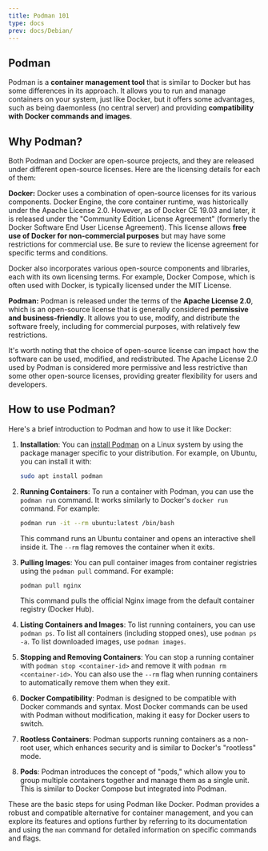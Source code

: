 ```yaml
---
title: Podman 101
type: docs
prev: docs/Debian/
---
```


## Podman

Podman is a **container management tool** that is similar to Docker but has some differences in its approach. It allows you to run and manage containers on your system, just like Docker, but it offers some advantages, such as being daemonless (no central server) and providing **compatibility with Docker commands and images**. 

## Why Podman?

Both Podman and Docker are open-source projects, and they are released under different open-source licenses. Here are the licensing details for each of them:

**Docker:**
Docker uses a combination of open-source licenses for its various components. Docker Engine, the core container runtime, was historically under the Apache License 2.0. However, as of Docker CE 19.03 and later, it is released under the "Community Edition License Agreement" (formerly the Docker Software End User License Agreement). This license allows **free use of Docker for non-commercial purposes** but may have some restrictions for commercial use. Be sure to review the license agreement for specific terms and conditions.

Docker also incorporates various open-source components and libraries, each with its own licensing terms. For example, Docker Compose, which is often used with Docker, is typically licensed under the MIT License.

**Podman:**
Podman is released under the terms of the **Apache License 2.0**, which is an open-source license that is generally considered **permissive and business-friendly**. It allows you to use, modify, and distribute the software freely, including for commercial purposes, with relatively few restrictions.

It's worth noting that the choice of open-source license can impact how the software can be used, modified, and redistributed. The Apache License 2.0 used by Podman is considered more permissive and less restrictive than some other open-source licenses, providing greater flexibility for users and developers.


## How to use Podman?


Here's a brief introduction to Podman and how to use it like Docker:

1. **Installation**:
   You can [install Podman](https://podman.io/docs/installation) on a Linux system by using the package manager specific to your distribution. For example, on Ubuntu, you can install it with:

   ```bash
   sudo apt install podman
   ```

2. **Running Containers**:
   To run a container with Podman, you can use the `podman run` command. It works similarly to Docker's `docker run` command. For example:

   ```bash
   podman run -it --rm ubuntu:latest /bin/bash
   ```

   This command runs an Ubuntu container and opens an interactive shell inside it. The `--rm` flag removes the container when it exits.

3. **Pulling Images**:
   You can pull container images from container registries using the `podman pull` command. For example:

   ```bash
   podman pull nginx
   ```

   This command pulls the official Nginx image from the default container registry (Docker Hub).

4. **Listing Containers and Images**:
   To list running containers, you can use `podman ps`. To list all containers (including stopped ones), use `podman ps -a`. To list downloaded images, use `podman images`.

5. **Stopping and Removing Containers**:
   You can stop a running container with `podman stop <container-id>` and remove it with `podman rm <container-id>`. You can also use the `--rm` flag when running containers to automatically remove them when they exit.

6. **Docker Compatibility**:
   Podman is designed to be compatible with Docker commands and syntax. Most Docker commands can be used with Podman without modification, making it easy for Docker users to switch.

7. **Rootless Containers**:
   Podman supports running containers as a non-root user, which enhances security and is similar to Docker's "rootless" mode.

8. **Pods**:
   Podman introduces the concept of "pods," which allow you to group multiple containers together and manage them as a single unit. This is similar to Docker Compose but integrated into Podman.

These are the basic steps for using Podman like Docker. Podman provides a robust and compatible alternative for container management, and you can explore its features and options further by referring to its documentation and using the `man` command for detailed information on specific commands and flags.